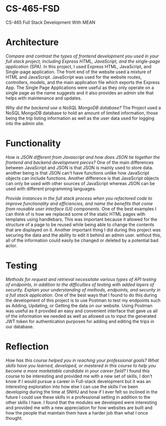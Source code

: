 # CS-465-FSD
CS-465 Full Stack Development With MEAN


# Architecture

*Compare and contrast the types of frontend development you used in your full stack project, including Express HTML, JavaScript, and the single-page application (SPA).*
    In this project, I used Express HTML, JavaScript, and Single-page application. The front end of the website used a mixture of HTML and JavaScript. JavaScript was used for the website routes, controllers, models, and the main application file which exports the Express App. The Single Page Applications were useful as they only operate on a single page as the name suggests and it also provides an admin site that helps with maintenance and updates.

*Why did the backend use a NoSQL MongoDB database?*
    The Project used a NoSQL MongoDB database to hold an amount of limited information, those being the trip listing information as well as the user data used for logging into the admin site.

# Functionality

*How is JSON different from Javascript and how does JSON tie together the frontend and backend development pieces?*
    One of the main differences between JavaScript and JSON is that JSON is mainly used to store data. another being is that JSON can't have functions unlike how JavaScript objects can include functions. Another difference is that JavaScript objects can only be used with other sources of JavaScript whereas JSON can be used with different programming languages.
    
*Provide instances in the full stack process when you refactored code to improve functionality and efficiencies, and name the benefits that come from reusable user interface (UI) components.*
    One of the best examples I can think of is how we replaced some of the static HTML pages with templates using handlebars, This was important because it allowed for the structure of a page to be reused while being able to change the contents that are displayed on it. Another important thing I did during this project was securing the data and the ability to edit it behind an admin user. without this, all of the information could easily be changed or deleted by a potential bad actor.

# Testing

*Methods for request and retrieval necessitate various types of API testing of endpoints, in addition to the difficulties of testing with added layers of security. Explain your understanding of methods, endpoints, and security in a full stack application.*
    One of the best ways that I found to do this during the development of this project is to use Postman to test my endpoints such as Adding, Updating, or Getting the data on our website. Using Postman was useful as it provided an easy and convenient interface that gave us all of the information we needed as well as allowed us to input the generated JWT token for authentication purposes for adding and editing the trips in our database.

# Reflection

*How has this course helped you in reaching your professional goals? What skills have you learned, developed, or mastered in this course to help you become a more marketable candidate in your career field?*
    I found this course to be interesting and provided me with a new set of skills, I don't know if I would pursue a career in Full-stack development but it was an interesting exploration into how else I can use the skills I've been developing during the time at SNHU and how if I ever felt so inclined in the future I could use these skills in a professional setting in addition to the other skills I have. I found that the modules we developed were interesting and provided me with a new appreciation for how websites are built and how the people that maintain them have a harder job than what I once thought.
